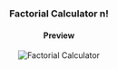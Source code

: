 <div align="center">

### Factorial Calculator n!

#### Preview

![Factorial Calculator](https://i.postimg.cc/RhsHJYLT/fc.gif)

</div>
